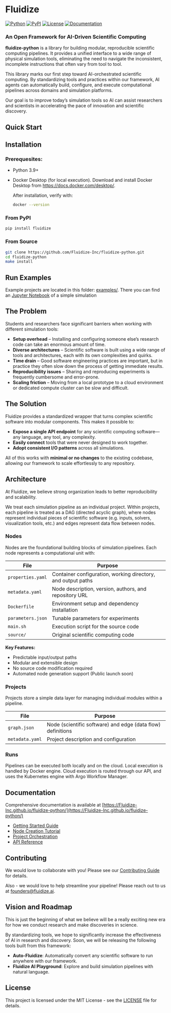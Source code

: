 # Fluidize

[![Python](https://img.shields.io/badge/python-3.9%2B-blue?style=for-the-badge&logo=python&logoColor=white)](https://python.org)
[![PyPI](https://img.shields.io/pypi/v/fluidize?style=for-the-badge&logo=pypi&logoColor=white)](https://pypi.org/project/fluidize/)
[![License](https://img.shields.io/github/license/Fluidize-Inc/fluidize-python?style=for-the-badge)](LICENSE)
[![Documentation](https://img.shields.io/badge/docs-available-brightgreen?style=for-the-badge&logo=gitbook&logoColor=white)](https://Fluidize-Inc.github.io/fluidize-python/)

### An Open Framework for AI-Driven Scientific Computing

 **fluidize-python** is a library for building modular, reproducible scientific computing pipelines. It provides a unified interface to a wide range of physical simulation tools, eliminating the need to navigate the inconsistent, incomplete instructions that often vary from tool to tool.

This library marks our first step toward AI-orchestrated scientific computing. By standardizing tools and practices within our framework, AI agents can automatically build, configure, and execute computational pipelines across domains and simulation platforms.

Our goal is to improve today’s simulation tools so AI can assist researchers and scientists in accelerating the pace of innovation and scientific discovery.

## Quick Start

## Installation

### Prerequesites:

- Python 3.9+
- Docker Desktop (for local execution). Download and install Docker Desktop from https://docs.docker.com/desktop/.

  After installation, verify with:
  ```bash
  docker --version
  ```



### From PyPI
```bash
pip install fluidize
```

### From Source
```bash
git clone https://github.com/Fluidize-Inc/fluidize-python.git
cd fluidize-python
make install
```

## Run Examples

Example projects are located in this folder: [examples/](examples/). There you can find an [Jupyter Notebook](examples/demo.ipynb) of a simple simulation


## The Problem

Students and researchers face significant barriers when working with different simulation tools:

- **Setup overhead** – Installing and configuring someone else’s research code can take an enormous amount of time.
- **Diverse architectures** – Scientific software is built using a wide range of tools and architectures, each with its own complexities and quirks.
- **Time drain** – Good software engineering practices are important, but in practice they often slow down the process of getting immediate results.
- **Reproducibility issues** – Sharing and reproducing experiments is frequently cumbersome and error-prone.
- **Scaling friction** – Moving from a local prototype to a cloud environment or dedicated compute cluster can be slow and difficult.

## The Solution

Fluidize provides a standardized wrapper that turns complex scientific software into modular components. This makes it possible to:

- **Expose a single API endpoint** for any scientific computing software—any language, any tool, any complexity.
- **Easily connect** tools that were never designed to work together.
- **Adopt consistent I/O patterns** across all simulations.

All of this works with **minimal or no changes** to the existing codebase, allowing our framework to scale effortlessly to any repository.

## Architecture

At Fluidize, we believe strong organization leads to better reproducibility and scalability.

We treat each simulation pipeline as an individual project. Within projects, each pipeline is treated as a DAG (directed acyclic graph), where nodes represent individual pieces of scientific software (e.g. inputs, solvers, visualization tools, etc.) and edges represent data flow between nodes.

### Nodes
Nodes are the foundational building blocks of simulation pipelines. Each node represents a computational unit with:

| File | Purpose |
|------|---------|
| `properties.yaml` | Container configuration, working directory, and output paths |
| `metadata.yaml` | Node description, version, authors, and repository URL |
| `Dockerfile` | Environment setup and dependency installation |
| `parameters.json` | Tunable parameters for experiments |
| `main.sh` | Execution script for the source code |
| `source/` | Original scientific computing code |

**Key Features:**
- Predictable input/output paths
- Modular and extensible design
- No source code modification required
- Automated node generation support (Public launch soon)

### Projects

Projects store a simple data layer for managing individual modules within a pipeline.

| File | Purpose |
|------|---------|
| `graph.json` | Node (scientific software) and edge (data flow) definitions |
| `metadata.yaml` | Project description and configuration |

### Runs

Pipelines can be executed both locally and on the cloud. Local execution is handled by Docker engine. Cloud execution is routed through our API, and uses the Kubernetes engine with Argo Workflow Manager.

## Documentation

Comprehensive documentation is available at [https://Fluidize-Inc.github.io/fluidize-python/](https://Fluidize-Inc.github.io/fluidize-python/)

- [Getting Started Guide](https://Fluidize-Inc.github.io/fluidize-python/getting-started)
- [Node Creation Tutorial](https://Fluidize-Inc.github.io/fluidize-python/nodes)
- [Project Orchestration](https://Fluidize-Inc.github.io/fluidize-python/projects)
- [API Reference](https://Fluidize-Inc.github.io/fluidize-python/api)

## Contributing

We would love to collaborate with you! Please see our [Contributing Guide](CONTRIBUTING.md) for details.

Also - we would love to help streamline your pipeline! Please reach out to us at [founders@fluidize.ai](mailto:founders@fluidize.ai).

## Vision and Roadmap

This is just the beginning of what we believe will be a really exciting new era for how we conduct research and make discoveries in science.

By standardizing tools, we hope to significantly increase the effectiveness of AI in research and discovery. Soon, we will be releasing the following tools built from this framework:

- **Auto-Fluidize**: Automatically convert any scientific software to run anywhere with our framework.
- **Fluidize AI Playground**: Explore and build simulation pipelines with natural language.

## License

This project is licensed under the MIT License - see the [LICENSE](LICENSE) file for details.

